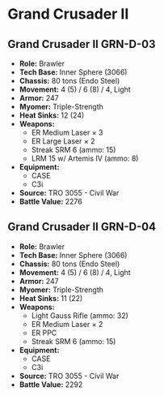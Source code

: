 # Grand Crusader II
## Grand Crusader II GRN-D-03
- **Role:** Brawler
- **Tech Base:** Inner Sphere (3066)
- **Chassis:** 80 tons (Endo Steel)
- **Movement:** 4 (5) / 6 (8) / 4, Light
- **Armor:** 247
- **Myomer:** Triple-Strength
- **Heat Sinks:** 12 (24)
- **Weapons:**
  - ER Medium Laser × 3
  - ER Large Laser × 2
  - Streak SRM 6 (ammo: 15)
  - LRM 15 w/ Artemis IV (ammo: 8)
- **Equipment:**
  - CASE
  - C3i
- **Source:** TRO 3055 - Civil War
- **Battle Value:** 2276

## Grand Crusader II GRN-D-04
- **Role:** Brawler
- **Tech Base:** Inner Sphere (3066)
- **Chassis:** 80 tons (Endo Steel)
- **Movement:** 4 (5) / 6 (8) / 4, Light
- **Armor:** 247
- **Myomer:** Triple-Strength
- **Heat Sinks:** 11 (22)
- **Weapons:**
  - Light Gauss Rifle (ammo: 32)
  - ER Medium Laser × 2
  - ER PPC
  - Streak SRM 6 (ammo: 15)
- **Equipment:**
  - CASE
  - C3i
- **Source:** TRO 3055 - Civil War
- **Battle Value:** 2292

